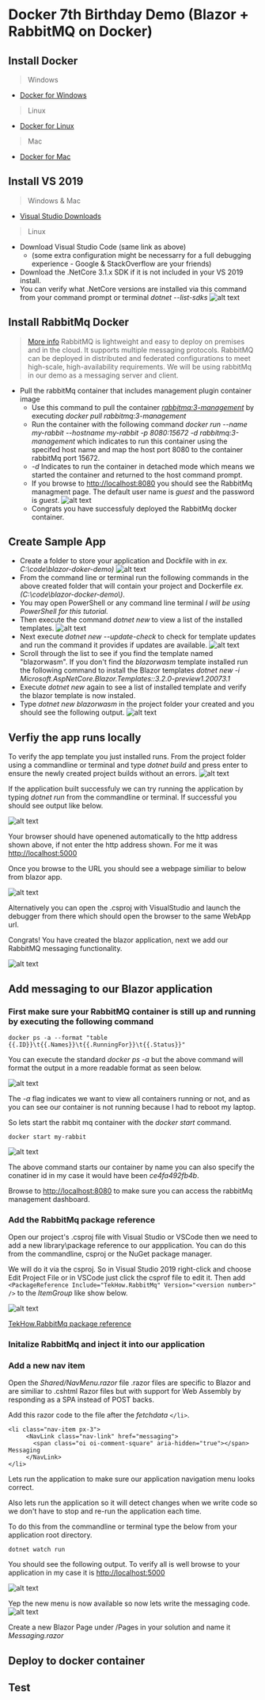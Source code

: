 # Docker 7th Birthday Demo (Blazor + RabbitMQ on Docker)

## Install Docker

> Windows

* [Docker for Windows](https://docs.docker.com/docker-for-windows/install/)

> Linux

* [Docker for Linux](https://docs.docker.com/install/linux/docker-ce/ubuntu/)

> Mac

* [Docker for Mac](https://docs.docker.com/docker-for-mac/install/)

## Install VS 2019

> Windows & Mac

* [Visual Studio Downloads](https://visualstudio.microsoft.com/downloads/)

> Linux

* Download Visual Studio Code (same link as above)
  * (some extra configuration might be necessarry for a full debugging experience - Google & StackOverflow are your friends)
* Download the .NetCore 3.1.x SDK if it is not included in your VS 2019 install.
* You can verify what .NetCore versions are installed via this command from your command prompt or terminal _dotnet --list-sdks_
![alt text](demo-images/dotnet-versions.png "dotnet versions")

## Install RabbitMq Docker

> [More info](https://www.rabbitmq.com/)
> RabbitMQ is lightweight and easy to deploy on premises and in the cloud. It supports multiple messaging protocols. RabbitMQ can be deployed in distributed and federated configurations to meet high-scale, high-availability requirements.
> We will be using rabbitMq in our demo as a messaging server and client.

* Pull the rabbitMq container that includes management plugin container image
  * Use this command to pull the container _[rabbitmq:3-management](https://hub.docker.com/_/rabbitmq)_ by executing _docker pull rabbitmq:3-management_
  * Run the container with the following command _docker run --name my-rabbit --hostname my-rabbit -p 8080:15672 -d rabbitmq:3-management_ which indicates to run this container using the specifed host name and map the host port 8080 to the container rabbitMq port 15672.
  * _-d_ Indicates to run the container in detached mode which means we started the container and returned to the host command prompt.
  * If you browse to [http://localhost:8080](http://localhost:8080) you should see the RabbitMq managment page. The default user name is _guest_ and the password is _guest_.
![alt text](demo-images/rabbitmq.png "RabbitMq")
  * Congrats you have successfuly deployed the RabbitMq docker container.

## Create Sample App

* Create a folder to store your application and Dockfile with in _ex. C:\code\blazor-doker-demo\)_
![alt text](demo-images/new-folder.png "New folder")
* From the command line or terminal run the following commands in the above created folder that will contain your project and Dockerfile _ex. (C:\code\blazor-docker-demo\\)_.
* You may open PowerShell or any command line terminal _I will be using PowerShell for this tutorial._
* Then execute the command _dotnet new_ to view a list of the installed templates.
![alt text](demo-images/dotnet-new.png "dotnet new")
* Next execute _dotnet new --update-check_ to check for template updates and run the command it provides if updates are available.
![alt text](demo-images/dotnet-updatecheck.png "dotnet new --update-check")
* Scroll through the list to see if you find the template named "blazorwasm". If you don't find the _blazorwasm_ template installed run the following command to install the Blazor templates  _dotnet new -i Microsoft.AspNetCore.Blazor.Templates::3.2.0-preview1.20073.1_
* Execute _dotnet new_ again to see a list of installed template and verify the blazor template is now instaled.
* Type _dotnet new blazorwasm_ in the project folder your created and you should see the following output.
![alt text](demo-images/dotnet-new-blazor.png "dotnet new blazor")  

## Verfiy the app runs locally

To verify the app template you just installed runs. From the project folder using a commandline or terminal and type _dotnet build_ and press enter to ensure the newly created project builds without an errors.
![alt text](demo-images/dotnet-build.png "dotnet build")

If the application built successfuly we can try running the application by typing _dotnet run_ from the commandline or terminal. If successful you should see output like below.

![alt text](demo-images/dotnet-run.png "dotnet run")

Your browser should have openened automatically to the http address shown above, if not enter the http address shown. For me it was [http://localhost:5000](http://localhost:5000)

Once you browse to the URL you should see a webpage similiar to below from blazor app.

![alt text](demo-images/blazor-app.png "Blazor wasm app")

Alternatively you can open the .csproj with VisualStudio and launch the debugger from there which should open the browser to the same WebApp url.

Congrats! You have created the blazor application, next we add our RabbitMQ messaging functionality.

![alt text](demo-images/yay.png "Yay!")

## Add messaging to our Blazor application

### First make sure your RabbitMQ container is still up and running by executing the following command

    docker ps -a --format "table {{.ID}}\t{{.Names}}\t{{.RunningFor}}\t{{.Status}}"

You can execute the standard _docker ps -a_ but the above command will format the output in a more readable format as seen below.

![alt text](demo-images/docker-ps-a.png "docker ps -a -f")

The _-a_ flag indicates we want to view all containers running or not, and as you can see our container is not running because I had to reboot my laptop.

So lets start the rabbit mq container with the _docker start_ command.

    docker start my-rabbit

![alt text](demo-images/docker-start.png "docker start")

The above command starts our container by name you can also specify the conatiner id in my case it would have been _ce4fa492fb4b_.

Browse to [http://localhost:8080](http://localhost:8080) to make sure you can access the rabbitMq management dashboard.

### Add the RabbitMq package reference

Open our project's .csproj file with Visual Studio or VSCode then we need to add a new library\package reference to our appplication. You can do this from the commandline, csproj or the NuGet package manager.

We will do it via the csproj. So in Visual Studio 2019 right-click and choose Edit Project File or in VSCode just click the csprof file to edit it. Then add `<PackageReference Include="TekHow.RabbitMq" Version="<version number>" />` to the _ItemGroup_ like show below.

![alt text](demo-images/add-reference.png "Package reference")

[TekHow.RabbitMq package reference](https://github.com/dynamiclynk/TekHow.RabbitMq)

### Initalize RabbitMq and inject it into our application

### Add a new nav item

Open the _Shared/NavMenu.razor_ file .razor files are specific to Blazor and are similiar to .cshtml Razor files but with support for Web Assembly by responding as a SPA instead of POST backs.

Add this razor code to the file after the _fetchdata_ `</li>`.

    <li class="nav-item px-3">
         <NavLink class="nav-link" href="messaging">
           <span class="oi oi-comment-square" aria-hidden="true"></span> Messaging
         </NavLink>
    </li>

Lets run the application to make sure our application navigation menu looks correct.

Also lets run the application so it will detect changes when we write code so we don't have to stop and re-run the application each time.

To do this from the commandline or terminal type the below from your application root directory.

    dotnet watch run

You should see the following output. To verify all is well browse to your application in my case it is [http://localhost:5000](http://localhost:5000)

![alt text](demo-images/dotnet-watch-run.png "dotnet watch run")

Yep the new menu is now available so now lets write the messaging code.
![alt text](demo-images/blazor-new-nav.png "New nav menu item")

Create a new Blazor Page under /Pages in your solution and name it _Messaging.razor_

## Deploy to docker container

## Test
